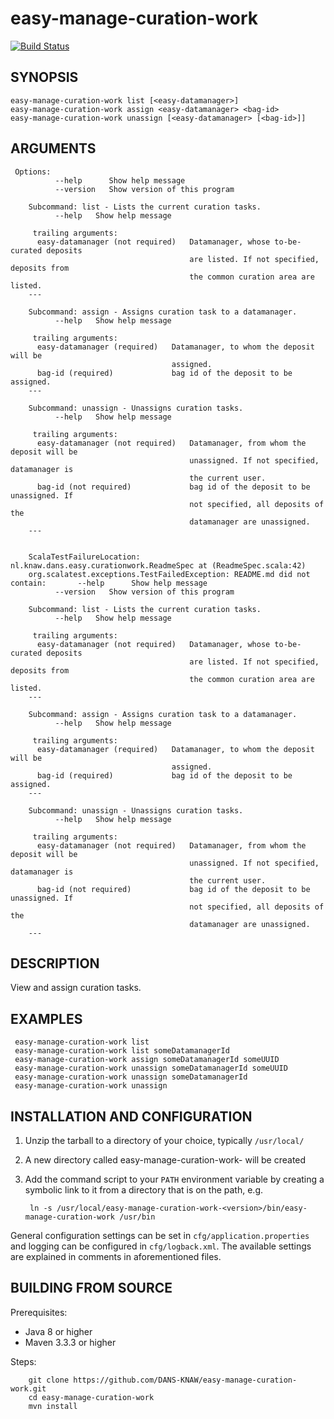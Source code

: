 easy-manage-curation-work
===========
[![Build Status](https://travis-ci.org/DANS-KNAW/easy-manage-curation-work.png?branch=master)](https://travis-ci.org/DANS-KNAW/easy-manage-curation-work)


SYNOPSIS
--------

    easy-manage-curation-work list [<easy-datamanager>]
    easy-manage-curation-work assign <easy-datamanager> <bag-id>
    easy-manage-curation-work unassign [<easy-datamanager> [<bag-id>]]
     
         
ARGUMENTS
--------
   
     Options:
              --help      Show help message
              --version   Show version of this program
        
        Subcommand: list - Lists the current curation tasks.
              --help   Show help message
        
         trailing arguments:
          easy-datamanager (not required)   Datamanager, whose to-be-curated deposits
                                            are listed. If not specified, deposits from
                                            the common curation area are listed.
        ---
        
        Subcommand: assign - Assigns curation task to a datamanager.
              --help   Show help message
        
         trailing arguments:
          easy-datamanager (required)   Datamanager, to whom the deposit will be
                                        assigned.
          bag-id (required)             bag id of the deposit to be assigned.
        ---
        
        Subcommand: unassign - Unassigns curation tasks.
              --help   Show help message
        
         trailing arguments:
          easy-datamanager (not required)   Datamanager, from whom the deposit will be
                                            unassigned. If not specified, datamanager is
                                            the current user.
          bag-id (not required)             bag id of the deposit to be unassigned. If
                                            not specified, all deposits of the
                                            datamanager are unassigned.
        ---
        
        
        ScalaTestFailureLocation: nl.knaw.dans.easy.curationwork.ReadmeSpec at (ReadmeSpec.scala:42)
        org.scalatest.exceptions.TestFailedException: README.md did not contain:       --help      Show help message
              --version   Show version of this program
        
        Subcommand: list - Lists the current curation tasks.
              --help   Show help message
        
         trailing arguments:
          easy-datamanager (not required)   Datamanager, whose to-be-curated deposits
                                            are listed. If not specified, deposits from
                                            the common curation area are listed.
        ---
        
        Subcommand: assign - Assigns curation task to a datamanager.
              --help   Show help message
        
         trailing arguments:
          easy-datamanager (required)   Datamanager, to whom the deposit will be
                                        assigned.
          bag-id (required)             bag id of the deposit to be assigned.
        ---
        
        Subcommand: unassign - Unassigns curation tasks.
              --help   Show help message
        
         trailing arguments:
          easy-datamanager (not required)   Datamanager, from whom the deposit will be
                                            unassigned. If not specified, datamanager is
                                            the current user.
          bag-id (not required)             bag id of the deposit to be unassigned. If
                                            not specified, all deposits of the
                                            datamanager are unassigned.
        ---
    
     
DESCRIPTION
-----------

View and assign curation tasks.
     
EXAMPLES
--------

     easy-manage-curation-work list
     easy-manage-curation-work list someDatamanagerId
     easy-manage-curation-work assign someDatamanagerId someUUID
     easy-manage-curation-work unassign someDatamanagerId someUUID
     easy-manage-curation-work unassign someDatamanagerId
     easy-manage-curation-work unassign


INSTALLATION AND CONFIGURATION
------------------------------


1. Unzip the tarball to a directory of your choice, typically `/usr/local/`
2. A new directory called easy-manage-curation-work-<version> will be created
3. Add the command script to your `PATH` environment variable by creating a symbolic link to it from a directory that is
   on the path, e.g. 
   
        ln -s /usr/local/easy-manage-curation-work-<version>/bin/easy-manage-curation-work /usr/bin



General configuration settings can be set in `cfg/application.properties` and logging can be configured
in `cfg/logback.xml`. The available settings are explained in comments in aforementioned files.


BUILDING FROM SOURCE
--------------------

Prerequisites:

* Java 8 or higher
* Maven 3.3.3 or higher

Steps:

        git clone https://github.com/DANS-KNAW/easy-manage-curation-work.git
        cd easy-manage-curation-work
        mvn install
